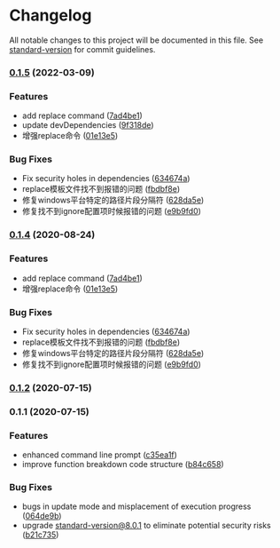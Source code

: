 # Changelog

All notable changes to this project will be documented in this file. See [standard-version](https://github.com/conventional-changelog/standard-version) for commit guidelines.

### [0.1.5](https://github.com/zhangyuhan2016/contenthash2version/compare/v0.1.2...v0.1.5) (2022-03-09)


### Features

* add replace command ([7ad4be1](https://github.com/zhangyuhan2016/contenthash2version/commit/7ad4be17bb681a22e23d4c765dab8f658d660249))
* update devDependencies ([9f318de](https://github.com/zhangyuhan2016/contenthash2version/commit/9f318de5f81a3d6942785b531b3ce743c6a9cefe))
* 增强replace命令 ([01e13e5](https://github.com/zhangyuhan2016/contenthash2version/commit/01e13e5a9dcb980879b4673897ebc1dd116bb000))


### Bug Fixes

* Fix security holes in dependencies ([634674a](https://github.com/zhangyuhan2016/contenthash2version/commit/634674adf9f3c36280e083ed6014df32f1b0340e))
* replace模板文件找不到报错的问题 ([fbdbf8e](https://github.com/zhangyuhan2016/contenthash2version/commit/fbdbf8e90866f0759cfe5e8a25cebd4f69909513))
* 修复windows平台特定的路径片段分隔符 ([628da5e](https://github.com/zhangyuhan2016/contenthash2version/commit/628da5ed6af3722cfc145ebd975b7a89d0f24f79))
* 修复找不到ignore配置项时候报错的问题 ([e9b9fd0](https://github.com/zhangyuhan2016/contenthash2version/commit/e9b9fd0d7df3a94a6271a05630e30ffd13c9e1c4))

### [0.1.4](https://github.com/zhangyuhan2016/contenthash2version/compare/v0.1.2...v0.1.4) (2020-08-24)


### Features

* add replace command ([7ad4be1](https://github.com/zhangyuhan2016/contenthash2version/commit/7ad4be17bb681a22e23d4c765dab8f658d660249))
* 增强replace命令 ([01e13e5](https://github.com/zhangyuhan2016/contenthash2version/commit/01e13e5a9dcb980879b4673897ebc1dd116bb000))


### Bug Fixes

* Fix security holes in dependencies ([634674a](https://github.com/zhangyuhan2016/contenthash2version/commit/634674adf9f3c36280e083ed6014df32f1b0340e))
* replace模板文件找不到报错的问题 ([fbdbf8e](https://github.com/zhangyuhan2016/contenthash2version/commit/fbdbf8e90866f0759cfe5e8a25cebd4f69909513))
* 修复windows平台特定的路径片段分隔符 ([628da5e](https://github.com/zhangyuhan2016/contenthash2version/commit/628da5ed6af3722cfc145ebd975b7a89d0f24f79))
* 修复找不到ignore配置项时候报错的问题 ([e9b9fd0](https://github.com/zhangyuhan2016/contenthash2version/commit/e9b9fd0d7df3a94a6271a05630e30ffd13c9e1c4))

### [0.1.2](https://github.com/zhangyuhan2016/contenthash2version/compare/v0.1.1...v0.1.2) (2020-07-15)

### 0.1.1 (2020-07-15)


### Features

* enhanced command line prompt ([c35ea1f](https://github.com/zhangyuhan2016/contenthash2version/commit/c35ea1f1a085ac6f1603f3f1a160cfa1c3889fc2))
* improve function breakdown code structure ([b84c658](https://github.com/zhangyuhan2016/contenthash2version/commit/b84c658a4fe8f96fad7eb9d6cea3edab17b2bb65))


### Bug Fixes

* bugs in update mode and misplacement of execution progress ([064de9b](https://github.com/zhangyuhan2016/contenthash2version/commit/064de9b132d3aaa9001e84d519591d0939967051))
* upgrade standard-version@8.0.1 to eliminate potential security risks ([b21c735](https://github.com/zhangyuhan2016/contenthash2version/commit/b21c735fb5197ec9d79cf30b6412bfe329b595b8))
